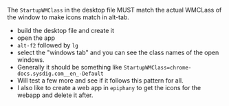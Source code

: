 The `StartupWMClass` in the desktop file MUST match the actual WMCLass of the window to make icons match in alt-tab.

- build the desktop file and create it
- open the app
- `alt-f2` followed by `lg`
- select the "windows tab" and you can see the class names of the open windows.
- Generally it should be something like `StartupWMClass=chrome-docs.sysdig.com__en_-Default`
- Will test a few more and see if it follows this pattern for all.
- I also like to create a web app in `epiphany` to get the icons for the webapp and delete it after.
